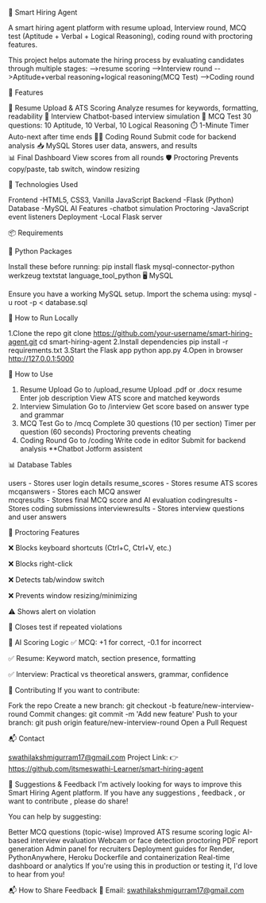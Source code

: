 🧠 Smart Hiring Agent

A smart hiring agent platform with resume upload, Interview round, MCQ test (Aptitude + Verbal + Logical Reasoning), coding round with proctoring features. 

This project helps automate the hiring process by evaluating candidates through multiple stages: 
-->resume scoring
-->Interview round
-->Aptitude+verbal reasoning+logical reasoning(MCQ Test)
-->Coding round

🚀 Features

📄 Resume Upload & ATS Scoring
     Analyze resumes for keywords, formatting, readability
🤖 Interview
      Chatbot-based interview simulation
🧮 MCQ Test
    30 questions: 10 Aptitude, 10 Verbal, 10 Logical Reasoning
    ⏱️ 1-Minute Timer
     Auto-next after time ends
🧑‍💻 Coding Round
     Submit code for backend analysis
📥 MySQL
     Stores user data, answers, and results     
📊 Final Dashboard
     View scores from all rounds
🛡️ Proctoring
     Prevents copy/paste, tab switch, window resizing


🧰 Technologies Used

Frontend           -HTML5, CSS3, Vanilla JavaScript
Backend            -Flask (Python)
Database           -MySQL
AI Features        -chatbot simulation
Proctoring         -JavaScript event listeners
Deployment         -Local Flask server


📦 Requirements

🔧 Python Packages

Install these before running:
pip install flask mysql-connector-python werkzeug textstat language_tool_python
🖥️ MySQL

Ensure you have a working MySQL setup. Import the schema using:
mysql -u root -p < database.sql

🧪 How to Run Locally

1.Clone the repo
git clone https://github.com/your-username/smart-hiring-agent.git 
cd smart-hiring-agent
2.Install dependencies
pip install -r requirements.txt
3.Start the Flask app
python app.py
4.Open in browser
http://127.0.0.1:5000

🧪 How to Use

1. Resume Upload
      Go to /upload_resume
      Upload .pdf or .docx resume
      Enter job description
      View ATS score and matched keywords
2. Interview Simulation
      Go to /interview
      Get score based on answer type and grammar  
3. MCQ Test
      Go to /mcq
      Complete 30 questions (10 per section)
      Timer per question (60 seconds)
      Proctoring prevents cheating
4. Coding Round
      Go to /coding
      Write code in editor
      Submit for backend analysis
**Chatbot
      Jotform assistent

📊 Database Tables

users                   - Stores user login details
resume_scores           - Stores resume ATS scores
mcqanswers              - Stores each MCQ answer             
mcqresults              - Stores final MCQ score and AI evaluation
codingresults           - Stores coding submissions
interviewresults        - Stores interview questions and user answers


🧪 Proctoring Features

❌ Blocks keyboard shortcuts (Ctrl+C, Ctrl+V, etc.)

❌ Blocks right-click

❌ Detects tab/window switch

❌ Prevents window resizing/minimizing

⚠️ Shows alert on violation

🚫 Closes test if repeated violations



🧠 AI Scoring Logic
✅ MCQ: +1 for correct, -0.1 for incorrect

✅ Resume: Keyword match, section presence, formatting

✅ Interview: Practical vs theoretical answers, grammar, confidence



🧾 Contributing
If you want to contribute:

Fork the repo
Create a new branch:
git checkout -b feature/new-interview-round
Commit changes:
git commit -m 'Add new feature'
Push to your branch:
git push origin feature/new-interview-round
Open a Pull Request

📬 Contact

swathilakshmigurram17@gmail.com
Project Link:
👉 https://github.com/itsmeswathi-Learner/smart-hiring-agent



🤝 Suggestions & Feedback
I'm actively looking for ways to improve this Smart Hiring Agent platform. If you have any suggestions , feedback , or want to contribute , please do share!

You can help by suggesting:

Better MCQ questions (topic-wise)
Improved ATS resume scoring logic
AI-based interview evaluation
Webcam or face detection proctoring
PDF report generation
Admin panel for recruiters
Deployment guides for Render, PythonAnywhere, Heroku
Dockerfile and containerization
Real-time dashboard or analytics
If you're using this in production or testing it, I'd love to hear from you!

📬 How to Share Feedback
📨 Email:
swathilakshmigurram17@gmail.com
